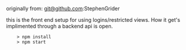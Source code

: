 originally from: git@github.com:StephenGrider

this is the front end setup for using logins/restricted views. How it get's implimented through a backend api is open.

```
	> npm install
	> npm start
```
